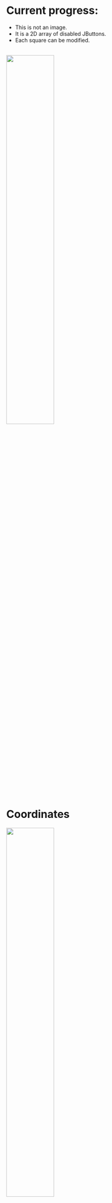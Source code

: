 # Current progress:
* This is not an image.
* It is a 2D array of disabled JButtons.
* Each square can be modified. <br><br>
<img src="https://github.com/Rickydam/RPi-Chess/blob/master/img/5.19pmFeb5.png" width="50%" height="50%" />

# Coordinates
<img src="https://github.com/Rickydam/RPi-Chess/blob/master/img/theboard.jpg" width="50%" height="50%" />

# Array Piece Values
<img src="https://github.com/Rickydam/RPi-Chess/blob/master/img/piecearrayvalue.PNG" width="30%" height="30%" />
